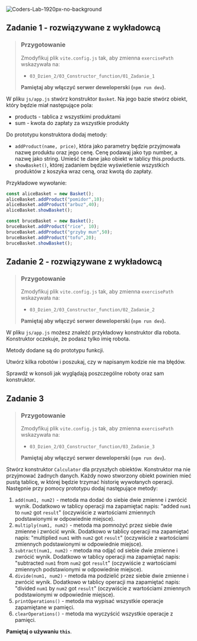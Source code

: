 ![Coders-Lab-1920px-no-background](https://user-images.githubusercontent.com/30623667/104709394-2cabee80-571f-11eb-9518-ea6a794e558e.png)


## Zadanie 1 - rozwiązywane z wykładowcą

> ### Przygotowanie
>
> Zmodyfikuj plik `vite.config.js` tak, aby zmienna `exercisePath` wskazywała na:
>
> - `03_Dzien_2/03_Constructor_function/01_Zadanie_1`
>
> **Pamiętaj aby włączyć serwer deweloperski (`npm run dev`).**

W pliku `js/app.js` stwórz konstruktor `Basket`. Na jego bazie stwórz obiekt, który będzie miał następujące pola:

- products - tablica z wszystkimi produktami
- sum - kwota do zapłaty za wszystkie produkty

Do prototypu konstruktora dodaj metody:

- `addProduct(name, price)`, która jako parametry będzie przyjmowała nazwę produktu oraz jego cenę. Cenę podawaj jako typ number, a nazwę jako string. Umieść te dane jako obiekt w tablicy this.products.
- `showBasket()`, której zadaniem będzie wyświetlenie wszystkich produktów z koszyka wraz ceną, oraz kwotą do zapłaty.

Przykładowe wywołanie:

```JavaScript
const aliceBasket = new Basket();
aliceBasket.addProduct("pomidor",10);
aliceBasket.addProduct("arbuz",40);
aliceBasket.showBasket();

const bruceBasket = new Basket();
bruceBasket.addProduct("rice", 10);
bruceBasket.addProduct("grzyby mun",50);
bruceBasket.addProduct("tofu",20);
bruceBasket.showBasket();
```


## Zadanie 2 - rozwiązywane z wykładowcą

> ### Przygotowanie
>
> Zmodyfikuj plik `vite.config.js` tak, aby zmienna `exercisePath` wskazywała na:
>
> - `03_Dzien_2/03_Constructor_function/02_Zadanie_2`
>
> **Pamiętaj aby włączyć serwer deweloperski (`npm run dev`).**

W pliku `js/app.js` możesz znaleźć przykładowy konstruktor dla robota. Konstruktor oczekuje, że podasz tylko imię robota.

Metody dodane są do prototypu funkcji.

Utwórz kilka robotów i poszukaj, czy w napisanym kodzie nie ma błędów.

Sprawdź w konsoli jak wyglądają poszczególne roboty oraz sam konstruktor.


## Zadanie 3

> ### Przygotowanie
>
> Zmodyfikuj plik `vite.config.js` tak, aby zmienna `exercisePath` wskazywała na:
>
> - `03_Dzien_2/03_Constructor_function/03_Zadanie_3`
>
> **Pamiętaj aby włączyć serwer deweloperski (`npm run dev`).**

Stwórz konstruktor `Calculator` dla przyszłych obiektów. Konstruktor ma nie przyjmować żadnych danych. Każdy nowo stworzony obiekt powinien mieć pustą tablicę, w której będzie trzymać historię wywołanych operacji. Następnie przy pomocy prototypu dodaj następujące metody:

1. `add(num1, num2)` - metoda ma dodać do siebie dwie zmienne i zwrócić wynik. Dodatkowo w tablicy operacji ma zapamiętać napis: "added `num1` to `num2` got `result`" (oczywiście z wartościami zmiennych podstawionymi w odpowiednie miejsce).
2. `multiply(num1, num2)` - metoda ma pomnożyć przez siebie dwie zmienne i zwrócić wynik. Dodatkowo w tablicy operacji ma zapamiętać napis: "multiplied `num1` with `num2` got `result`" (oczywiście z wartościami zmiennych podstawionymi w odpowiednie miejsce).
3. `subtract(num1, num2)` - metoda ma odjąć od siebie dwie zmienne i zwrócić wynik. Dodatkowo w tablicy operacji ma zapamiętać napis: "subtracted `num1` from `num2` got `result`" (oczywiście z wartościami zmiennych podstawionymi w odpowiednie miejsce).
4. `divide(num1, num2)` - metoda ma podzielić przez siebie dwie zmienne i zwrócić wynik. Dodatkowo w tablicy operacji ma zapamiętać napis: "divided `num1` by `num2` got `result`" (oczywiście z wartościami zmiennych podstawionymi w odpowiednie miejsce).
5. `printOperations()` - metoda ma wypisać wszystkie operacje zapamiętane w pamięci.
6. `clearOperations()` - metoda ma wyczyścić wszystkie operacje z pamięci.

**Pamiętaj o używaniu `this`**.
